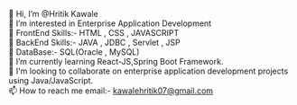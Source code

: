 👋 Hi, I’m @Hritik Kawale <br/>
👀 I’m interested in Enterprise Application Development  <br/>
👋 FrontEnd Skills:- HTML , CSS , JAVASCRIPT  <br/>
👋 BackEnd Skills:- JAVA , JDBC , Servlet , JSP  <br/>
👀 DataBase:- SQL(Oracle , MySQL)  <br/>
🌱 I’m currently learning React-JS,Spring Boot Framework.  <br/>
💞️ I'm looking to collaborate on enterprise application development projects using Java/JavaScript.  <br/>
📫 How to reach me email:- kawalehritik07@gmail.com
